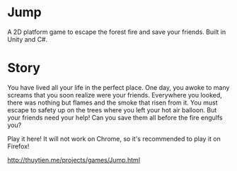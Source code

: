 # Jump
A 2D platform game to escape the forest fire and save your friends. Built in Unity and C#.

# Story
You have lived all your life in the perfect place. One day, you awoke to many screams that you soon realize were your friends. Everywhere you looked, there was nothing but flames and the smoke that risen from it. You must escape to safety up on the trees where you left your hot air balloon. But your friends need your help! Can you save them all before the fire engulfs you?

Play it here! It will not work on Chrome, so it's recommended to play it on Firefox!

http://thuytien.me/projects/games/Jump.html
